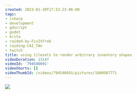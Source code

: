 ```yaml
---
created: 2023-01-30T17:53:23-06:00
tags:
- csharp
- development
- gdscript
- godot
- krita
- raided-by-FixItFreb
- raiding-CAI_TAn
- twitch
title: using tilesets to render arbitrary inventory shapes
videoDuration: 13147
videoId: '794546691'
videoShorts: []
videoThumbId: /videos/794546691/pictures/1600507771
---
```


![](20230130235323.jpg)
